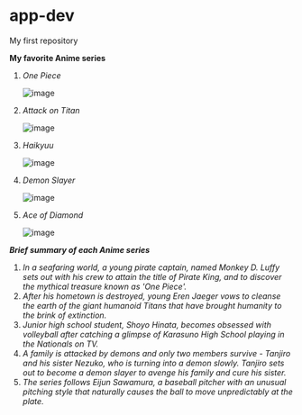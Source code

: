 # app-dev
My first repository

**My favorite Anime series**
1. *One Piece*
   
   ![image](https://github.com/harpie-lab/app-dev/assets/172574183/15451f24-b78f-4628-823f-d093859e7f3a)
   
2. *Attack on Titan*
   
   ![image](https://github.com/harpie-lab/app-dev/assets/172574183/040b547e-936c-4241-8c4d-c9a297318487)

3. *Haikyuu*
   
   ![image](https://github.com/harpie-lab/app-dev/assets/172574183/77b925b3-e8e6-4ef3-bf3b-cd490c9ffcd4)

4. *Demon Slayer*
   
   ![image](https://github.com/harpie-lab/app-dev/assets/172574183/20e3a98b-f34f-49d6-8490-55affbcac72b)

5. *Ace of Diamond*
    
   ![image](https://github.com/harpie-lab/app-dev/assets/172574183/29879d8c-8112-432b-900d-eb058686fa70)


***Brief summary of each Anime series***
1. *In a seafaring world, a young pirate captain, named Monkey D. Luffy sets out with his crew to attain the title of Pirate King, and to discover the mythical treasure known as 'One Piece'.*
2. *After his hometown is destroyed, young Eren Jaeger vows to cleanse the earth of the giant humanoid Titans that have brought humanity to the brink of extinction.*
3. *Junior high school student, Shoyo Hinata, becomes obsessed with volleyball after catching a glimpse of Karasuno High School playing in the Nationals on TV.*
4. *A family is attacked by demons and only two members survive - Tanjiro and his sister Nezuko, who is turning into a demon slowly. Tanjiro sets out to become a demon slayer to avenge his family and cure his sister.*
5. *The series follows Eijun Sawamura, a baseball pitcher with an unusual pitching style that naturally causes the ball to move unpredictably at the plate.*
